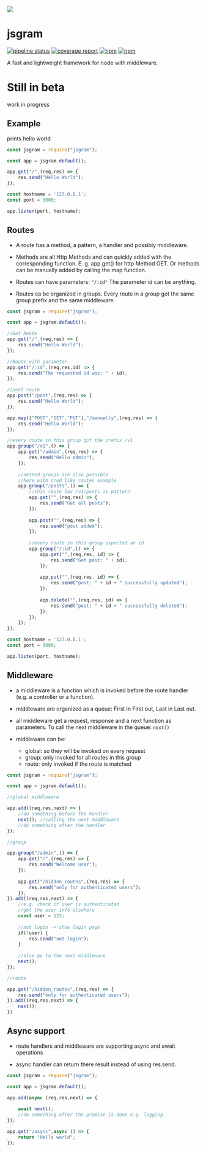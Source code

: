 [![](https://gitlab.com/grammm/php-gram/phpgram/raw/master/docs/img/Feather_writing.svg.png)](https://gitlab.com/grammm/jsgram/jsgram)


# jsgram

[![pipeline status](https://gitlab.com/grammm/jsgram/jsgram/badges/master/pipeline.svg)](https://gitlab.com/grammm/jsgram/jsgram/-/commits/master)
[![coverage report](https://gitlab.com/grammm/jsgram/jsgram/badges/master/coverage.svg)](https://gitlab.com/grammm/jsgram/jsgram/-/commits/master)
[![npm](https://img.shields.io/npm/v/jsgram)]()
[![npm](https://img.shields.io/npm/l/jsgram)](https://gitlab.com/grammm/jsgram/jsgram/-/blob/master/LICENSE)

A fast and lightweight framework for node with middleware.

# Still in beta 
work in progress

## Example
prints hello world

`````typescript
const jsgram = require("jsgram");

const app = jsgram.default();

app.get("/",(req,res) => {
	res.send("Hello World");
});

const hostname = '127.0.0.1';
const port = 3000;

app.listen(port, hostname);
`````

## Routes
- A route has a method, a pattern, a handler and possibly middleware.

- Methods are all Http Methods and can quickly added with the corresponding function. E. g. app.get() for http Method GET. Or methods can be manually added by calling the map function.

- Routes can have parameters: `"/:id"` The parameter id can be anything.

- Routes ca be organized in groups. Every route in a group got the same group prefix and the same middleware.

````typescript
const jsgram = require("jsgram");

const app = jsgram.default();

//Get Route
app.get("/",(req,res) => {
	res.send("Hello World");
});

//Route with parameter
app.get("/:id",(req,res,id) => {
	res.send("The requested id was: " + id);
});

//post route
app.post("/post",(req,res) => {
	res.send("Hello World");
});

app.map(["POST","GET","PUT"],"/manually",(req,res) => {
	res.send("Hello World");
});

//every route in this group got the prefix /v1
app.group("/v1",() => {
	app.get("/admin",(req,res) => {
		res.send("Hello admin");
	});
	
	//nested groups are also possible
	//here with crud like routes example
	app.group("/posts",() => {
		//this route has /v1/posts as pattern
		app.get("",(req,res) => {
			res.send("Get all posts");
		});
		
		app.post("",(req,res) => {
			res.send("post added");
		});
		
		//every route in this group expected an id
		app.group("/:id",() => {
			app.get("",(req,res, id) => {
				res.send("Get post: " + id);
			});
			
			app.put("",(req,res, id) => {
				res.send("post: " + id + " successfully updated");
			});
			
			app.delete("",(req,res, id) => {
				res.send("post: " + id + " successfully deleted");
			});
		});
	});
});

const hostname = '127.0.0.1';
const port = 3000;

app.listen(port, hostname);
````

## Middleware

- a middleware is a function which is invoked before the route handler (e.g. a controller or a function).

- middleware are organized as a queue: First in First out, Last in Last out.

- all middleware get a request, response and a next function as parameters. To call the next middleware in the queue: `next()`

- middleware can be:
	- global: so they will be invoked on every request
	- group: only invoked for all routes in this group
	- route: only invoked if the route is matched
	
````typescript
const jsgram = require("jsgram");

const app = jsgram.default();

//global middleware

app.add((req,res,next) => {
	//do something before the handler
	next();	//calling the next middleware
	//do something after the handler
});

//group

app.group("/admin",() => {
	app.get("/",(req,res) => {
		res.send("Welcome user");
	});
	
	app.get("/hidden_routes",(req,res) => {
		res.send("only for authenticated users");
	});
}).add((req,res,next) => {
	//e.g. check if user is authenticated 
	//got the user info elswhere
	const user = 123;
	
	//not login -> show login page
	if(!user) {
		res.send("not login");
	}
	
	//else go to the next middleware
	next();
});

//route

app.get("/hidden_routes",(req,res) => {
	res.send("only for authenticated users");
}).add((req,res,next) => {
	next();
})
````  

## Async support

- route handlers and middleware are supporting async and await operations

- async handler can return there result instead of using res.send. 

````typescript
const jsgram = require("jsgram");

const app = jsgram.default();

app.add(async (req,res,next) => {
	
	await next();
	//do something after the promise is done e.g. logging
});

app.get("/async",async () => {
	return "Hello world";
});
````